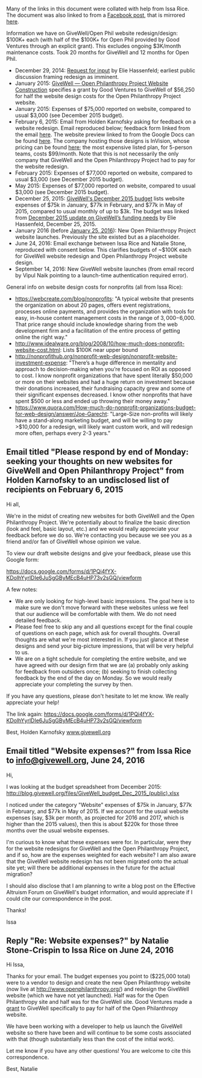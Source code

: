 Many of the links in this document were collated with help from Issa Rice. The document was also linked to from a [Facebook post](https://www.facebook.com/vipulnaik.r/posts/10210743203232119), that is mirrored [here](https://github.com/vipulnaik/working-drafts/blob/master/givewell/website-redesign-costs-fb-post.txt).

Information we have on GiveWell/Open Phil website redesign/design: $100K+ each (with half of the $100K+ for Open Phil provided by Good Ventures through an explicit grant). This excludes ongoing $3K/month maintenance costs. Took 20 months for GiveWell and 12 months for Open Phil.

* December 29, 2014: [Request for input](http://blog.givewell.org/2014/12/29/request-for-input/) by Elie Hassenfeld; earliest public discussion framing redesign as imminent.
* January 2015: [GiveWell — Open Philanthropy Project Website Construction](http://www.goodventures.org/our-portfolio/grants/givewell-open-philanthropy-project-website-construction) specifies a grant by Good Ventures to GiveWell of $56,250 for half the website design costs for the Open Philanthropy Project website.
* January 2015: Expenses of $75,000 reported on website, compared to usual $3,000 (see December 2015 budget).
* February 6, 2015: Email from Holden Karnofsky asking for feedback on a website redesign. Email reproduced below; feedback form linked from the email [here](https://docs.google.com/forms/d/1PQi4fYX-KDolhYyrlDIe6JuSgGByMEcB4uHP73v2sGQ/viewform). The website preview linked to from the Google Docs can be found [here](https://projects.invisionapp.com/share/J4269SZYR#/screens/62294815?maintainScrollPosition=false). The company hosting those designs is InVision, whose pricing can be found [here](https://www.invisionapp.com/plans); the most expensive listed plan, for 5-person teams, costs $99/month. Note that this is not necessarily the only company that GiveWell and the Open Philanthropy Project had to pay for the website redesign.
* February 2015: Expenses of $77,000 reported on website, compared to usual $3,000 (see December 2015 budget).
* May 2015: Expenses of $77,000 reported on website, compared to usual $3,000 (see December 2015 budget).
* December 25, 2015: [GiveWell's December 2015 budget](http://blog.givewell.org/files/GiveWell_budget_Dec_2015_(public).xlsx) lists website expenses of $75k in January, $77k in February, and $77k in May of 2015, compared to usual monthly of up to $3k. The budget was linked from [December 2015 update on GiveWell’s funding needs](http://blog.givewell.org/2015/12/25/december-2015-update-on-givewells-funding-needs/) by Elie Hassenfeld, December 25, 2015.
* January 2016 (before [January 25, 2016](http://web.archive.org/web/20160125235135/http://www.openphilanthropy.org/)): New Open Philanthropy Project website launches. Previously the site existed but as a placeholder.
* June 24, 2016: Email exchange between Issa Rice and Natalie Stone, reproduced with consent below. This clarifies budgets of ~$100K each for GiveWell website redesign and Open Philanthropy Project website design.
* September 14, 2016: New GiveWell website launches (from email record by Vipul Naik pointing to a launch-time authentication required error).

General info on website design costs for nonprofits (all from Issa Rice):

* <https://webcreate.com/blog/nonprofits>: "A typical website that presents the organization on about 20 pages, offers event registrations, processes online payments, and provides the organization with tools for easy, in-house content management costs in the range of $3,000-$6,000. That price range should include knowledge sharing from the web development firm and a facilitation of the entire process of getting online the right way."
* <http://www.idealware.org/blog/2008/10/how-much-does-nonprofit-website-cost.html>: Lists $100K near upper bound
* <http://nonprofithub.org/nonprofit-web-design/nonprofit-website-investment-expense>: "There’s a huge difference in mentality and approach to decision-making when you’re focused on ROI as opposed to cost. I know nonprofit organizations that have spent literally $50,000 or more on their websites and had a huge return on investment because their donations increased, their fundraising capacity grew and some of their significant expenses decreased. I know other nonprofits that have spent $500 or less and ended up throwing their money away."
* <https://www.quora.com/How-much-do-nonprofit-organizations-budget-for-web-design/answer/Joe-Garecht>: "Large-Size non-profits will likely have a stand-along marketing budget, and will be willing to pay >$10,000 for a redesign, will likely want custom work, and will redesign more often, perhaps every 2-3 years." 

## Email titled "Please respond by end of Monday: seeking your thoughts on new websites for GiveWell and Open Philanthropy Project" from Holden Karnofsky to an undisclosed list of recipients on February 6, 2015

Hi all,

We're in the midst of creating new websites for both GiveWell and the Open Philanthropy Project. We're potentially about to finalize the basic direction (look and feel, basic layout, etc.) and we would really appreciate your feedback before we do so. We're contacting you because we see you as a friend and/or fan of GiveWell whose opinion we value.

To view our draft website designs and give your feedback, please use this Google form:

<https://docs.google.com/forms/d/1PQi4fYX-KDolhYyrlDIe6JuSgGByMEcB4uHP73v2sGQ/viewform>

A few notes:
* We are only looking for high-level basic impressions. The goal here is to make sure we don't move forward with these websites unless we feel that our audience will be comfortable with them. We do not need detailed feedback.
* Please feel free to skip any and all questions except for the final couple of questions on each page, which ask for overall thoughts. Overall thoughts are what we're most interested in. If you just glance at these designs and send your big-picture impressions, that will be very helpful to us.
* We are on a tight schedule for completing the entire website, and we have agreed with our design firm that we are (a) probably only asking for feedback from outsiders once; (b) seeking to finish collecting feedback by the end of the day on Monday. So we would really appreciate your completing the survey by then.

If you have any questions, please don't hesitate to let me know. We really appreciate your help!

The link again: 
<https://docs.google.com/forms/d/1PQi4fYX-KDolhYyrlDIe6JuSgGByMEcB4uHP73v2sGQ/viewform>

Best,
Holden Karnofsky
www.givewell.org

## Email titled "Website expenses?" from Issa Rice to info@givewell.org, June 24, 2016

Hi,

I was looking at the budget spreadsheet from December 2015: http://blog.givewell.org/files/GiveWell_budget_Dec_2015_(public).xlsx

I noticed under the category "Website" expenses of $75k in January, $77k in February, and $77k in May of 2015. If we account for the usual website expenses (say, $3k per month, as projected for 2016 and 2017, which is higher than the 2015 values), then this is about $220k for those three months over the usual website expenses.

I'm curious to know what these expenses were for. In particular, were they for the website redesigns for GiveWell and the Open Philanthropy Project, and if so, how are the expenses weighted for each website? I am also aware that the GiveWell website redesign has not been migrated onto the actual site yet; will there be additional expenses in the future for the actual migration?

I should also disclose that I am planning to write a blog post on the Effective Altruism Forum on GiveWell's budget information, and would appreciate if I could cite our correspondence in the post.

Thanks!

Issa

## Reply "Re: Website expenses?" by Natalie Stone-Crispin to Issa Rice on June 24, 2016

Hi Issa,

Thanks for your email. The budget expenses you point to ($225,000 total) were to a vendor to design and create the new Open Philanthropy website (now live at http://www.openphilanthropy.org/) and redesign the GiveWell website (which we have not yet launched). Half was for the Open Philanthropy site and half was for the GiveWell site. Good Ventures made a [grant](http://www.goodventures.org/our-portfolio/grants/givewell-open-philanthropy-project-website-construction) to GiveWell specifically to pay for half of the Open Philanthropy website.

We have been working with a developer to help us launch the GiveWell website so there have been and will continue to be some costs associated with that (though substantially less than the cost of the initial work).

Let me know if you have any other questions! You are welcome to cite this correspondence.

Best,
Natalie 


